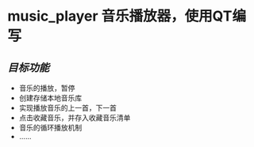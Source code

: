 # music_player 音乐播放器，使用QT编写
## *目标功能*
- 音乐的播放，暂停
- 创建存储本地音乐库
- 实现播放音乐的上一首，下一首
- 点击收藏音乐，并存入收藏音乐清单
- 音乐的循环播放机制
- ......
